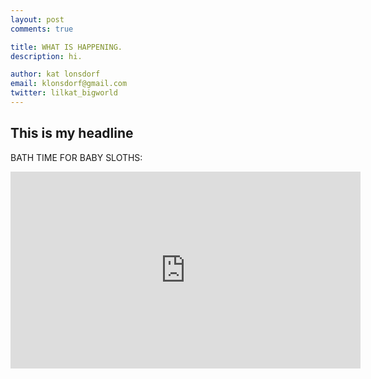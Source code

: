 ```yaml
---
layout: post
comments: true

title: WHAT IS HAPPENING.
description: hi.

author: kat lonsdorf
email: klonsdorf@gmail.com
twitter: lilkat_bigworld
---
```


## This is my headline

BATH TIME FOR BABY SLOTHS:
<iframe width="560" height="315" src="https://www.youtube.com/embed/q1mAGQAw3Oc" frameborder="0" allowfullscreen></iframe>
